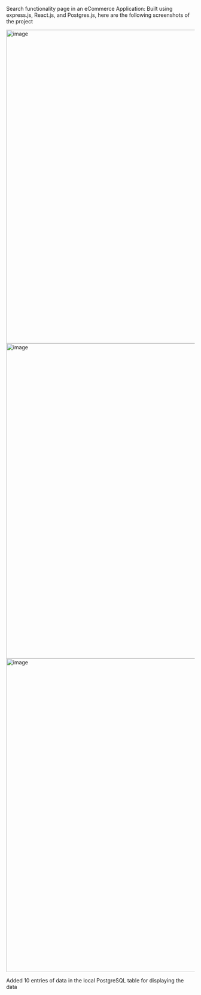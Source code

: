 Search functionality page in an eCommerce Application:
Built using express.js, React.js, and Postgres.js, here are the following screenshots of the project

<img width="1470" height="836" alt="image" src="https://github.com/user-attachments/assets/0d9e5468-bb3d-4ffa-acd3-0268d91e5c9c" />
<img width="1469" height="840" alt="image" src="https://github.com/user-attachments/assets/40396825-ff4a-4e7d-89d3-d42e051775bd" />
<img width="1470" height="836" alt="image" src="https://github.com/user-attachments/assets/0d9e5468-bb3d-4ffa-acd3-0268d91e5c9c" />

Added 10 entries of data in the local PostgreSQL table for displaying the data
